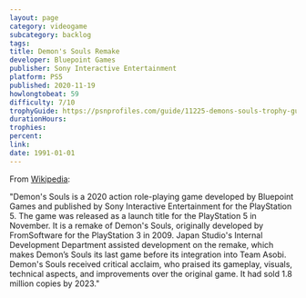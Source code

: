 ```yaml
---
layout: page
category: videogame
subcategory: backlog
tags:
title: Demon's Souls Remake
developer: Bluepoint Games
publisher: Sony Interactive Entertainment
platform: PS5
published: 2020-11-19
howlongtobeat: 59
difficulty: 7/10
trophyGuide: https://psnprofiles.com/guide/11225-demons-souls-trophy-guide
durationHours:
trophies:
percent:
link:
date: 1991-01-01
---
```


From [Wikipedia](https://en.wikipedia.org/wiki/Demon%27s_Souls_(2020_video_game)):

"Demon's Souls is a 2020 action role-playing game developed by Bluepoint Games and published by Sony Interactive Entertainment for the PlayStation 5. The game was released as a launch title for the PlayStation 5 in November. It is a remake of Demon's Souls, originally developed by FromSoftware for the PlayStation 3 in 2009. Japan Studio's Internal Development Department assisted development on the remake, which makes Demon’s Souls its last game before its integration into Team Asobi. Demon's Souls received critical acclaim, who praised its gameplay, visuals, technical aspects, and improvements over the original game. It had sold 1.8 million copies by 2023."
